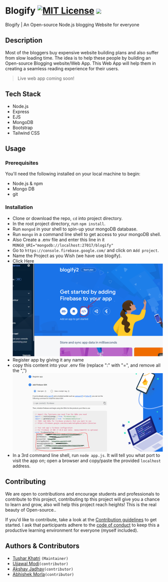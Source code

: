 # Blogify [![MIT License](https://img.shields.io/badge/License-MIT-green.svg)](https://choosealicense.com/licenses/mit/) [![](https://img.shields.io/badge/Node.js-v14.17.5-informational)](https://nodejs.org/gl/blog/release/v14.17.5/)

Blogify | An Open-source Node.js blogging Website for everyone

## Description

Most of the bloggers buy expensive website building plans and also suffer from slow loading time.
The idea is to help these people by building an Open-source Blogging website/Web App. This Web App will
help them in creating a seamless reading experience for their users.

> Live web app coming soon!

## Tech Stack

- Node.js
- Express
- EJS
- MongoDB
- Bootstrap
- Tailwind CSS

## Usage

### Prerequisites

You'll need the following installed on your local machine to begin:

- Node.js & npm
- Mongo DB
- git

### Installation

- Clone or download the repo, `cd` into project directory.
- In the root project directory, run `npm install`.
- Run `mongod` in your shell to spin-up your mongoDB database.
- Run `mongo` in a command line shell to get access to your mongoDB shell.
- Also Create a .env file and enter this line in it `MONGO_URI="mongodb://localhost:27017/blogify"`
- Go to `https://console.firebase.google.com/` and click on `Add project`.
- Name the Project as you Wish (we have use blogify).
- Click Here ![img1](/docs/doc1.PNG)
- Register app by giving it any name
- copy this content into your .env file (replace ":" with "=", and remove all the ",") ![img1](/docs/doc2.PNG)
- In a 3rd command line shell, run `node app.js`. It will tell you what port to visit the app on; open a browser and copy/paste the provided `localhost` address.

## Contributing

We are open to contributions and encourage students and professionals to contribute to this project, contributing tp this project will give you a chance to learn and grow, also will help this project reach heights! This is the real beauty of Open-source..

If you'd like to contribute, take a look at the [Contribution guidelines](docs/CONTRIBUTING.md) to get started. I ask that participants adhere to the [code of conduct](docs/CODE_OF_CONDUCT.md) to keep this a productive learning environment for everyone (myself included).

## Authors & Contributors

- [Tushar Khatri](https://github.com/tusharkhatriofficial/) `(Maintainer)`
- [Ujjawal Modi](https://github.com/Ujjawal3/)`(contributor)`
- [Akshay Jadhav](https://github.com/Akshay9607/)`(contributor)`
- [Abhishek Morla](https://github.com/abhishekmorla/)`(contributor)`
